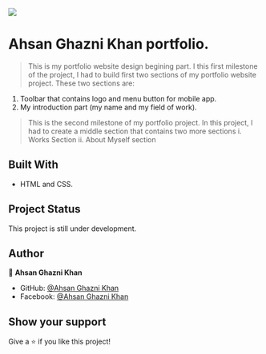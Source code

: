 ![](https://img.shields.io/badge/Microverse-blueviolet)

# Ahsan Ghazni Khan portfolio.

>This is my portfolio website design begining part. I this first milestone of the project, I had to build first two sections of my portfolio website project. These two sections are:
 1. Toolbar that contains logo and menu button for mobile app.
 2. My introduction part (my name and my field of work). 
 
>This is the second milestone of my portfolio project. In this project, I had to create a middle section that contains two more sections
i. Works Section
ii. About Myself section


## Built With

- HTML and CSS.


## Project Status
This project is still under development.

## Author

👤 **Ahsan Ghazni Khan**

- GitHub: [@Ahsan Ghazni Khan](https://github.com/Ahsan12356)
- Facebook: [@Ahsan Ghazni Khan](https://www.facebook.com/me/)


## Show your support

Give a ⭐️ if you like this project!
